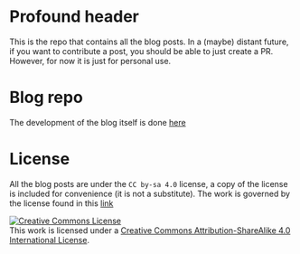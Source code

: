# Profound header
This is the repo that contains all the blog posts. In a
(maybe) distant future, if you want to contribute a post,
you should be able to just create a PR. However, for now
it is just for personal use.

# Blog repo
The development of the blog itself is done
[here](https://github.com/ZenTauro/web-blog)

# License
All the blog posts are under the `CC by-sa 4.0` license, a
copy of the license is included for convenience (it is not
a substitute). The work is governed by the license found in
this [link](https://creativecommons.org/licenses/by-sa/4.0/)

<a rel="license" href="http://creativecommons.org/licenses/by-sa/4.0/"><img alt="Creative Commons License" style="border-width:0" src="https://i.creativecommons.org/l/by-sa/4.0/88x31.png" /></a><br />This work is licensed under a <a rel="license" href="http://creativecommons.org/licenses/by-sa/4.0/">Creative Commons Attribution-ShareAlike 4.0 International License</a>.
